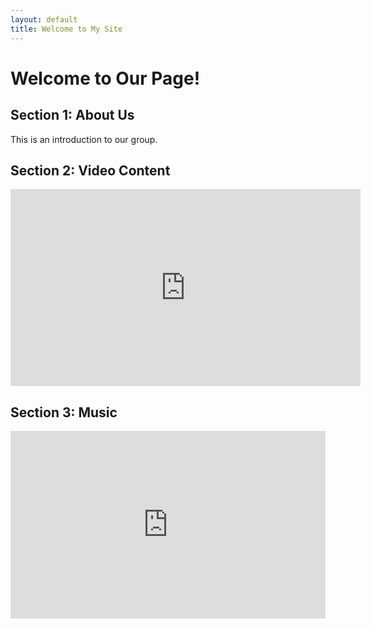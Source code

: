 ```yaml
---
layout: default
title: Welcome to My Site
---
```


# Welcome to Our Page!

## Section 1: About Us
This is an introduction to our group.

## Section 2: Video Content
<iframe width="560" height="315" src="https://m.youtube.com/watch?v=fBW_GfMCTFY" frameborder="0" allowfullscreen></iframe>

## Section 3: Music
<iframe width="100%" height="300" scrolling="no" frameborder="no" allow="autoplay"
src="https://soundcloud.com/alise-mosley/introversion"></iframe>